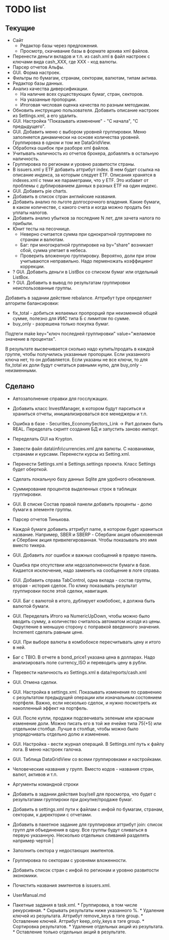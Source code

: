 ﻿# TODO list

## Текущие

* Сайт
  * Редактор базы через предложения.
  * Просмотр, скачивание базы в формате архива xml файлов.
* Перенести деньги вкладов и т.п. из cash.xml в файл настроек с ключами вида cash_XXX, где ХХХ - код валюты.
* Парсер отчетов Альфы.
* GUI. Форма настроек.
* Фильтры по бумагам, странам, секторам, валютам, типам актива.
* Редактор базы данных.
* Анализ качества диверсификации. 
  * На наличие всех существующих бумаг, стран, секторов.
  * На указанные пропорции.
  * Итоговая числовая оценка качества по разным методикам.
* Обновить инструкцию пользователя. Добавить описание настроек из Settings.xml, а его удалить.
* GUI. Настройка "Показывать изменение" - "С начала", "С предыдущего".
* GUI. Добавить меню с выбором уровней группировки. Меню заполняется динамически на основе количества уровней. Группировка в одном и том же DataGridView.
* Обработка ошибок при разборе xml файлов.
* Учитывать наличность из отчетов брокера, добавлять в остальную наличность.
* Группировка по регионам и уровню развитости страны.
* В issuers.xml у ETF добавить аттрибут index. В нем будет ссылка на описание индекса, за которым следует ETF. Описания хранятся в indexes.xml с теми же параметрами, что у ETF. Это избавит от проблемы с дублированием данных в разных ETF на один индекс.
* GUI. Добавить pie charts.
* Добавить в список стран английские названия.
* Добавить анализ по льготе долгосрочного владения. Какие бумаги, в каком количестве, с какого счета и когда можно продать без уплаты налогов.
* Добавить анализ убытков за последние N лет, для зачета налога по прибыли.
* Юнит тесты на песочнице.
  * Неверно считается сумма при однократной группировке по странам и валютам.
  * Баг: при многократной группировке на by="share" возникает сбой, сумма улетает в небеса.
  * Проверить вложенную группировку. Вероятно, доли при этом учитываются неправильно. Надо перменожать коэффициент коррекции.
* ? GUI. Добавить деньги в ListBox со списком бумаг или отдельный ListBox.
* ? GUI. Добавить в вывод по результатам группировки неиспользованные группы.

Добавить в задании действие rebalance. Аттрибут type определяет алгоритм балансировки:
  * fix_total - добиться желаемых пропрорций при неизменной общей сумме, полезно для ИИС типа Б с лимитом по сумме.
  * buy_only - разрешена только покупка бумаг.

Подтеги make key="ключ последней группировки" value="желаемое значение в процентах". 

В результате высвечивается сколько надо купить/продать в каждой группе, чтобы получились указанные пропорции. Если указанного ключа нет, то он добавляется. Если указаны не все ключи, то для fix_total их доли будут считаться равными нулю, для buy_only - неизменными.

## Сделано

* Автозаполнение справки для госслужащих.
* Добавить класс InvestManager, в котором будут парситься и храниться отчеты, инициализироваться все менеджеры и т.п.
* Ошибка в базе - Securities_EconomySectors_Link -> Part должен быть REAL. Переделать скрипт создания БД и запустить заново импорт.
* Переделать GUI на Krypton.

* Завести файл data\info\currencies.xml для валюты. С названиями, странами и курсами. Перенести курсы из Setting.xml.
* Перенести Settings.xml в Settings.settings проекта. Класс Settings будет оберткой.
* Сделать локальную базу данных Sqlite для удобного обновления.
* Суммирование процентов выделенных строк в таблицах группировки.
* GUI. В списке Состав правой панели добавить проценты - долю бумаги в элементе группы.
* Парсер отчетов Тинькова.
* Каждой бумаге добавить аттрибут name, в котором будет храниться название. Например, SBER и SBERP - Сбербанк акция обыкновенная и Сбербанк акция привилегированная. Чтобы показывать это имя вместо тикера.
* GUI. Добавить лог ошибок и важных сообщений в правую панель.
* Ошибка при отсутствии или недозаполненности бумаги в базе. Кидается исключение, надо заменить на сообщение в логе справа.
* GUI. Добавить справа TabControl, одна вклада - состав группы, вторая - история сделок. По клику показывать результат группировки после этой сделки, навигация.
* GUI. Баг с валютой в итого, дублирует комбобокс, а должна быть валютой бумаги.
* GUI. Переделать Итого на NumericUpDown, чтобы можно было вводить сумму, а количество считалось автоматом исходя из цены. Округление в меньшую сторону с поправкой введенного значения. Increment сделать равным цене.
* GUI. При выборе валюты в комбобоксе пересчитывать цену и итого в ней.
* Баг с TBIO. В отчете в bond_price1 указана цена в долларах. Надо анализировать поле currency_ISO и переводить цену в рубли.
* Перевести наличность из Settings.xml в data/reports/cash.xml
* GUI. Отмена сделки.
* GUI. Настройка в settings.xml. Показывать изменения по сравнению с результатом предыдущей операции или изначальным состоянием портфеля. Важно, если несколько сделок, и нужно посмотреть их накопленный эффект на портфель.
* GUI. После купли, продажи подсвечивать зеленым или красным изменение доли. Можно писать его в той же ячейке типа 75(+5) или отдельном столбце. Лучше в столбце, чтобы можно было упорядочивать отдельно долю и изменение.
* GUI. Настройка - вести журнал операций. В Settings.xml путь к файлу лога. В меню настроек галочка.
* GUI. Таблица DataGridView со всеми группировками и настройками.
* Человеческие названия у групп. Вместо кодов - названия стран, валют, активов и т.п.
* Аргументы командной строки
* Добавить в задании действия buy/sell для просмотра, что будет с результатами группироки при докупке/продаже бумаг. 
* Добавить в settings.xml пути к файлам с инфой по бумагам, странам, секторам, к директории с отчетами.
* Добавить в пакетное задание для группировки аттрибут join: список групп для объединения в одну. Все группы будут сливаться в первую указанную. Несколько отдельных сливаний разделять например чертой |
* Заполнить сектора у недостающих эмитентов.
* Группировка по секторам с уровнями вложенности.
* Добавить список стран с инфой по регионам и уровню развитости экономики.
* Почистить названия эмитентов в issuers.xml.
* UserManual.md
* Пакетные задания в task.xml. 
	  * Группировка, в том числе рекурсивная.
	  * Скрывать результаты ниже указанного %.
	  * Удаление ключей из результата. Аттрибут remove_keys в тэге group.
	  * Оставление ключей. Аттрибут keep_only_keys в тэге group.
	  * Сортировка результатов.
	  * Удаление отдельных акций из результата.
	  * Оставление только отдельных акций в результате.
